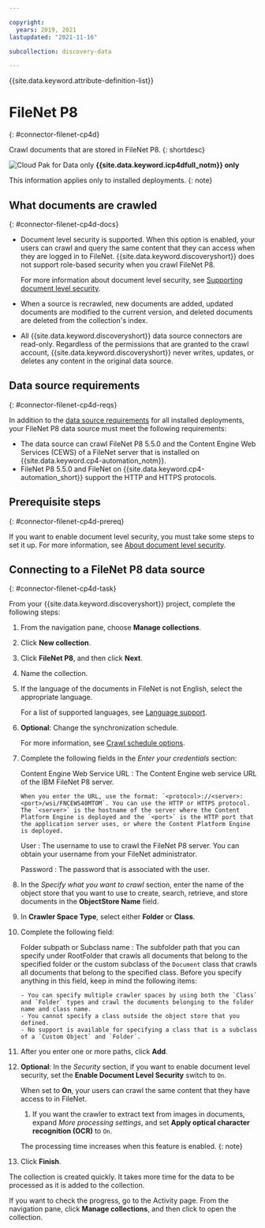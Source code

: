 ```yaml
---

copyright:
  years: 2019, 2021
lastupdated: "2021-11-16"

subcollection: discovery-data

---
```


{{site.data.keyword.attribute-definition-list}}

# FileNet P8
{: #connector-filenet-cp4d}

Crawl documents that are stored in FileNet P8.
{: shortdesc}

![Cloud Pak for Data only](images/desktop.png) **{{site.data.keyword.icp4dfull_notm}} only**

This information applies only to installed deployments.
{: note}

## What documents are crawled
{: #connector-filenet-cp4d-docs}

- Document level security is supported. When this option is enabled, your users can crawl and query the same content that they can access when they are logged in to FileNet. {{site.data.keyword.discoveryshort}} does not support role-based security when you crawl FileNet P8.

   For more information about document level security, see [Supporting document level security](/docs/discovery-data?topic=discovery-data-collection-types#configuredls).
- When a source is recrawled, new documents are added, updated documents are modified to the current version, and deleted documents are deleted from the collection's index.
- All {{site.data.keyword.discoveryshort}} data source connectors are read-only. Regardless of the permissions that are granted to the crawl account, {{site.data.keyword.discoveryshort}} never writes, updates, or deletes any content in the original data source.

## Data source requirements
{: #connector-filenet-cp4d-reqs}

In addition to the [data source requirements](/docs/discovery-data?topic=discovery-data-collection-types#requirements) for all installed deployments, your FileNet P8 data source must meet the following requirements:

- The data source can crawl FileNet P8 5.5.0 and the Content Engine Web Services (CEWS) of a FileNet server that is installed on {{site.data.keyword.cp4-automation_notm}}.
- FileNet P8 5.5.0 and FileNet on {{site.data.keyword.cp4-automation_short}} support the HTTP and HTTPS protocols.

## Prerequisite steps
{: #connector-filenet-cp4d-prereq}

If you want to enable document level security, you must take some steps to set it up. For more information, see [About document level security](/docs/discovery-data?topic=discovery-data-collection-types#configuredls).

## Connecting to a FileNet P8 data source
{: #connector-filenet-cp4d-task}

From your {{site.data.keyword.discoveryshort}} project, complete the following steps:

1.  From the navigation pane, choose **Manage collections**.
1.  Click **New collection**.
1.  Click **FileNet P8**, and then click **Next**.
1.  Name the collection.
1.  If the language of the documents in FileNet is not English, select the appropriate language.

    For a list of supported languages, see [Language support](/docs/discovery-data?topic=discovery-data-language-support).
1.  **Optional**: Change the synchronization schedule.

    For more information, see [Crawl schedule options](/docs/discovery-data?topic=discovery-data-collections#crawlschedule).
1.  Complete the following fields in the *Enter your credentials* section:

    Content Engine Web Service URL
    :   The Content Engine web service URL of the IBM FileNet P8 server.

        When you enter the URL, use the format: `<protocol>://<server>:<port>/wsi/FNCEWS40MTOM`. You can use the HTTP or HTTPS protocol. The `<server>` is the hostname of the server where the Content Platform Engine is deployed and the `<port>` is the HTTP port that the application server uses, or where the Content Platform Engine is deployed.

    User
    :  The username to use to crawl the FileNet P8 server. You can obtain your username from your FileNet administrator.

    Password
    :   The password that is associated with the user.

1.  In the *Specify what you want to crawl* section, enter the name of the object store that you want to use to create, search, retrieve, and store documents in the **ObjectStore Name** field.
1.  In **Crawler Space Type**, select either **Folder** or **Class**.
1.  Complete the following field:

    Folder subpath or Subclass name
    :   The subfolder path that you can specify under RootFolder that crawls all documents that belong to the specified folder or the custom subclass of the `Document` class that crawls all documents that belong to the specified class. Before you specify anything in this field, keep in mind the following items:

        - You can specify multiple crawler spaces by using both the `Class` and `Folder` types and crawl the documents belonging to the folder name and class name.
        - You cannot specify a class outside the object store that you defined.
        - No support is available for specifying a class that is a subclass of a `Custom Object` and `Folder`.

1. After you enter one or more paths, click **Add**.
1.  **Optional**: In the *Security* section, if you want to enable document level security, set the **Enable Document Level Security** switch to `On`.

      When set to **On**, your users can crawl the same content that they have access to in FileNet.
    1.  If you want the crawler to extract text from images in documents, expand *More processing settings*, and set **Apply optical character recognition (OCR)** to `On`.

    The processing time increases when this feature is enabled.
    {: note}

1. Click **Finish**.

The collection is created quickly. It takes more time for the data to be processed as it is added to the collection.

If you want to check the progress, go to the Activity page. From the navigation pane, click **Manage collections**, and then click to open the collection.

